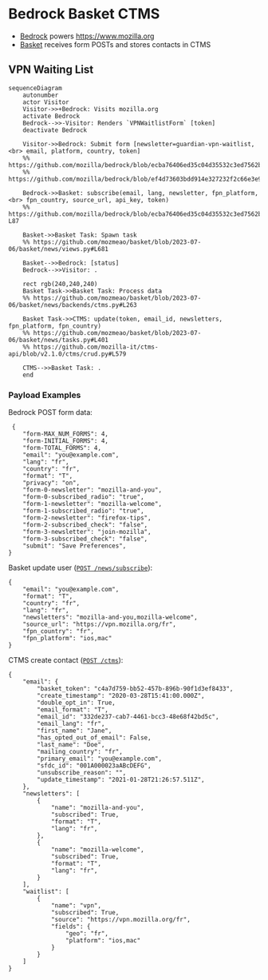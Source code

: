 # Bedrock Basket CTMS

* [Bedrock](https://github.com/mozilla/bedrock/) powers https://www.mozilla.org
* [Basket](https://github.com/mozmeao/basket/) receives form POSTs and stores contacts in CTMS

## VPN Waiting List

```mermaid
sequenceDiagram
    autonumber
    actor Visitor
    Visitor->>+Bedrock: Visits mozilla.org
    activate Bedrock
    Bedrock-->>-Visitor: Renders `VPNWaitlistForm` [token]
    deactivate Bedrock

    Visitor->>Bedrock: Submit form [newsletter=guardian-vpn-waitlist,<br> email, platform, country, token]
    %% https://github.com/mozilla/bedrock/blob/ecba76406ed35c04d35532c3ed7562b09d65fabe/bedrock/products/forms.py#L10
    %% https://github.com/mozilla/bedrock/blob/ef4d73603bdd914e327232f2c66e3e93be32f2a4/bedrock/products/templates/products/vpn/invite.html#L31

    Bedrock->>Basket: subscribe(email, lang, newsletter, fpn_platform, <br> fpn_country, source_url, api_key, token)
    %% https://github.com/mozilla/bedrock/blob/ecba76406ed35c04d35532c3ed7562b09d65fabe/bedrock/products/views.py#L68-L87

    Basket->>Basket Task: Spawn task
    %% https://github.com/mozmeao/basket/blob/2023-07-06/basket/news/views.py#L681

    Basket-->>Bedrock: [status]
    Bedrock-->>Visitor: .

    rect rgb(240,240,240)
    Basket Task->>Basket Task: Process data
    %% https://github.com/mozmeao/basket/blob/2023-07-06/basket/news/backends/ctms.py#L263

    Basket Task->>CTMS: update(token, email_id, newsletters, fpn_platform, fpn_country)
    %% https://github.com/mozmeao/basket/blob/2023-07-06/basket/news/tasks.py#L401
    %% https://github.com/mozilla-it/ctms-api/blob/v2.1.0/ctms/crud.py#L579

    CTMS-->>Basket Task: .
    end
```

### Payload Examples

Bedrock POST form data:

```
 {
    "form-MAX_NUM_FORMS": 4,
    "form-INITIAL_FORMS": 4,
    "form-TOTAL_FORMS": 4,
    "email": "you@example.com",
    "lang": "fr",
    "country": "fr",
    "format": "T",
    "privacy": "on",
    "form-0-newsletter": "mozilla-and-you",
    "form-0-subscribed_radio": "true",
    "form-1-newsletter": "mozilla-welcome",
    "form-1-subscribed_radio": "true",
    "form-2-newsletter": "firefox-tips",
    "form-2-subscribed_check": "false",
    "form-3-newsletter": "join-mozilla",
    "form-3-subscribed_check": "false",
    "submit": "Save Preferences",
}
```

Basket update user ([`POST /news/subscribe`](https://github.com/mozmeao/basket/blob/ba2abdecbddd0a186a716398b33b4dff0a775d73/docs/newsletter_api.rst#newssubscribe)):

```
{
    "email": "you@example.com",
    "format": "T",
    "country": "fr",
    "lang": "fr",
    "newsletters": "mozilla-and-you,mozilla-welcome",
    "source_url": "https://vpn.mozilla.org/fr",
    "fpn_country": "fr",
    "fpn_platform": "ios,mac"
}
```

CTMS create contact ([`POST /ctms`](https://github.com/mozilla-it/ctms-api/blob/6f903aeb90b65c170f34485e1cc4b3755839daaf/ctms/app.py#L545-L552)):

```
{
    "email": {
        "basket_token": "c4a7d759-bb52-457b-896b-90f1d3ef8433",
        "create_timestamp": "2020-03-28T15:41:00.000Z",
        "double_opt_in": True,
        "email_format": "T",
        "email_id": "332de237-cab7-4461-bcc3-48e68f42bd5c",
        "email_lang": "fr",
        "first_name": "Jane",
        "has_opted_out_of_email": False,
        "last_name": "Doe",
        "mailing_country": "fr",
        "primary_email": "you@example.com",
        "sfdc_id": "001A000023aABcDEFG",
        "unsubscribe_reason": "",
        "update_timestamp": "2021-01-28T21:26:57.511Z",
    },
    "newsletters": [
        {
            "name": "mozilla-and-you",
            "subscribed": True,
            "format": "T",
            "lang": "fr",
        },
        {
            "name": "mozilla-welcome",
            "subscribed": True,
            "format": "T",
            "lang": "fr",
        }
    ],
    "waitlist": [
        {
            "name": "vpn",
            "subscribed": True,
            "source": "https://vpn.mozilla.org/fr",
            "fields": {
                "geo": "fr",
                "platform": "ios,mac"
            }
        }
    ]
}
```
